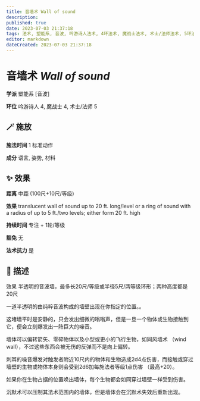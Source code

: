 ```yaml
---
title: 音墙术 Wall of sound
description: 
published: true
date: 2023-07-03 21:37:18
tags: 法术, 塑能系, 音波, 吟游诗人法术, 4环法术, 魔战士法术, 术士/法师法术, 5环法术
editor: markdown
dateCreated: 2023-07-03 21:37:18
---
```


# **音墙术** *Wall of sound*

**学派** 塑能系 \[音波\] 

**环位** 吟游诗人 4, 魔战士 4, 术士/法师 5

## 🪄 施放

**施法时间** 1 标准动作

**成分** 语言, 姿势, 材料

## ✨ 效果  

**距离** 中距 (100尺+10尺/等级) 

**效果** translucent wall of sound up to 20 ft. long/level or a ring of sound with a radius of up to 5 ft./two levels; either form 20 ft. high 

**持续时间** 专注 + 1轮/等级 

**豁免** 无

**法术抗力** 是

## 📖 描述

效果          半透明的音波墙，最多长20尺/等级或半径5尺/两等级环形；两种高度都是20尺

一道半透明的由纯粹音波构成的墙壁出现在你指定的位置。。

这堵墙平时是安静的，只会发出细微的嗡嗡声，但是一旦一个物体或生物接触到它，便会立刻爆发出一阵巨大的噪音。

墙体可以偏转箭矢、零碎物体以及小型或更小的飞行生物，如同风墙术 （wind wall），不过这些东西会被无伤的反弹而不是向上偏转。

刺耳的噪音爆发对触发者附近10尺内的物体和生物造成2d4点伤害，而接触或穿过墙壁的生物或物体本身则会受到2d6加每施法者等级1点伤害 （最高+20）。

如果你在生物占据的位置唤出墙体，每个生物都会如同穿过墙壁一样受到伤害。

沉默术可以压制其法术范围内的墙体，但是墙体会在沉默术失效后重新出现。
    